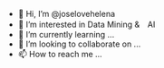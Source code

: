 - 👋 Hi, I’m @joselovehelena
- 👀 I’m interested in Data Mining &　AI
- 🌱 I’m currently learning ...
- 💞️ I’m looking to collaborate on ...
- 📫 How to reach me ...

<!---
joselovehelena/joselovehelena is a ✨ special ✨ repository because its `README.md` (this file) appears on your GitHub profile.
You can click the Preview link to take a look at your changes.
--->
